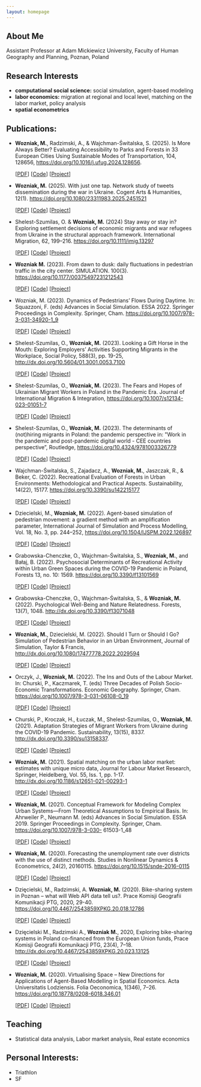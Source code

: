 ```yaml
---
layout: homepage
---
```


## About Me
Assistant Professor at Adam Mickiewicz University, Faculty of Human Geography and Planning,
Poznan, Poland

## Research Interests

- **computational social science:** social simulation, agent-based modeling
- **labor economics:** migration at regional and local level, matching on the labor market, policy analysis
- **spatial econometrics**

## Publications:

- **Wozniak, M.**, Radzimski, A., & Wajchman-Świtalska, S. (2025). Is More Always Better? Evaluating Accessibility to Parks and Forests in 33 European Cities Using Sustainable Modes of Transportation, 104,
128656, https://doi.org/10.1016/j.ufug.2024.128656.
  
  [[PDF](https://doi.org/10.31219/osf.io/hcwgp)] [[Code](https://osf.io/wjqxs/)] [[Project](https://osf.io/wjqxs/)]


- **Wozniak, M.** (2025). With just one tap. Network study of tweets dissemination during the war in Ukraine. Cogent Arts & Humanities, 12(1). https://doi.org/10.1080/23311983.2025.2451521
  
  [[PDF](https://doi.org/10.1080/23311983.2025.2451521)] [[Code](https://doi.org/10.1080/23311983.2025.2451521)] [[Project]()]
  
- Shelest-Szumilas, O. & **Wozniak, M.** (2024) Stay away or stay in? Exploring settlement decisions of economic migrants and war refugees from Ukraine in the structural approach framework. International Migration, 62, 199–216. https://doi.org/10.1111/imig.13297

  [[PDF](https://doi.org/10.1111/imig.13297)] [[Code](https://doi.org/10.1111/imig.13297)] [[Project]()]

- **Wozniak M.** (2023). From dawn to dusk: daily fluctuations in pedestrian traffic in the city center. SIMULATION. 100(3). https://doi.org/10.1177/00375497231212543
  
  [[PDF](https://doi.org/10.1016/j.ufug.2024.128656)] [[Code](https://doi.org/10.1016/j.ufug.2024.128656)] [[Project]()]

- Wozniak, M. (2023). Dynamics of Pedestrians’ Flows During Daytime. In: Squazzoni, F. (eds) Advances in Social Simulation. ESSA 2022. Springer Proceedings in Complexity.
  Springer, Cham. https://doi.org/10.1007/978-3-031-34920-1_9
  
  [[PDF](https://doi.org/10.1007/978-3-031-34920-1_9)] [[Code](https://doi.org/10.1007/978-3-031-34920-1_9)] [[Project]()]

- Shelest-Szumilas, O., **Wozniak, M.** (2023). Looking a Gift Horse in the Mouth: Exploring Employers’ Activities Supporting Migrants in the Workplace,
Social Policy, 588(3), pp. 19-25, http://dx.doi.org/10.5604/01.3001.0053.7100

  [[PDF](http://dx.doi.org/10.5604/01.3001.0053.7100)] [[Code](http://dx.doi.org/10.5604/01.3001.0053.7100)] [[Project]()]

- Shelest-Szumilas, O., **Wozniak, M.** (2023). The Fears and Hopes of Ukrainian Migrant Workers in Poland in the Pandemic Era.
Journal of International Migration & Integration, https://doi.org/10.1007/s12134-023-01051-7

   [[PDF](https://doi.org/10.1007/s12134-023-01051-7)] [[Code](https://doi.org/10.1007/s12134-023-01051-7)] [[Project]()]

- Shelest-Szumilas, O., **Wozniak, M.** (2023). The determinants of (not)hiring migrants in Poland: the
pandemic perspective in: "Work in the pandemic and post-pandemic digital world - CEE countries
perspective”, Routledge, https://doi.org/10.4324/9781003326779

   [[PDF](https://doi.org/10.4324/9781003326779)] [[Code](https://doi.org/10.4324/9781003326779)] [[Project]()]

- Wajchman-Świtalska, S., Zajadacz, A., **Wozniak, M.**, Jaszczak, R., & Beker, C. (2022). Recreational Evaluation of Forests in Urban Environments: Methodological and Practical Aspects. Sustainability, 14(22), 15177. https://doi.org/10.3390/su142215177

   [[PDF](https://www.mdpi.com/2071-1050/14/22/15177)] [[Code]()] [[Project]()]

-  Dziecielski, M., **Wozniak, M.** (2022). Agent-based simulation of pedestrian movement: a gradient method with an amplification parameter,
International Journal of Simulation and Process Modelling, Vol. 18, No. 3, pp. 244–252, https://doi.org/10.1504/IJSPM.2022.126897

   [[PDF](https://www.inderscienceonline.com/doi/abs/10.1504/IJSPM.2022.126897)] [[Code](https://www.inderscienceonline.com/doi/abs/10.1504/IJSPM.2022.126897)] [[Project](https://www.inderscienceonline.com/doi/abs/10.1504/IJSPM.2022.126897)]

- Grabowska-Chenczke, O., Wajchman-Świtalska, S., **Wozniak, M.**, and Bałaj, B. (2022). Psychosocial Determinants of Recreational Activity within Urban Green Spaces during the COVID-19 Pandemic in Poland, Forests 13, no. 10: 1569. https://doi.org/10.3390/f13101569

   [[PDF](https://www.mdpi.com/1999-4907/13/10/1569)] [[Code](https://github.com/wozniak2/psychosocial_determinants)] [[Project](https://github.com/wozniak2/psychosocial_determinants)]

- Grabowska-Chenczke, O., Wajchman-Świtalska, S., & **Wozniak, M.**(2022). Psychological Well-Being and Nature Relatedness. Forests, 13(7), 1048.
 http://dx.doi.org/10.3390/f13071048

   [[PDF](https://www.mdpi.com/1999-4907/13/7/1048/htm)] [[Code]()] [[Project]()]
   
- **Wozniak, M.**, Dziecielski, M. (2022). Should I Turn or Should I Go? Simulation of Pedestrian Behavior
in an Urban Environment, Journal of Simulation, Taylor & Francis,
http://dx.doi.org/10.1080/17477778.2022.2029594

   [[PDF](http://dx.doi.org/10.1080/17477778.2022.2029594)] [[Code]()] [[Project]()]

- Orczyk, J., **Wozniak, M.** (2022). The Ins and Outs of the Labour Market. In: Churski, P., Kaczmarek, T. (eds) Three Decades of Polish Socio-Economic Transformations. Economic Geography. Springer, Cham. https://doi.org/10.1007/978-3-031-06108-0_19

   [[PDF](https://link.springer.com/chapter/10.1007/978-3-031-06108-0_19)] [[Code]()] [[Project]()]

- Churski, P., Kroczak, H., Łuczak, M., Shelest-Szumilas, O., **Wozniak, M.** (2021). Adaptation Strategies
of Migrant Workers from Ukraine during the COVID-19 Pandemic. Sustainability, 13(15), 8337.
http://dx.doi.org/10.3390/su13158337.

   [[PDF](http://dx.doi.org/10.3390/su13158337)] [[Code]()] [[Project]()]

- **Wozniak, M.** (2021). Spatial matching on the urban labor market: estimates with unique micro data,
Journal for Labour Market Research, Springer, Heidelberg, Vol. 55, Iss. 1, pp. 1-17.
http://dx.doi.org/10.1186/s12651-021-00293-1

   [[PDF](http://dx.doi.org/10.1186/s12651-021-00293-1)] [[Code](https://github.com/wozniak2/spatialMF)] [[Project](https://github.com/wozniak2/spatialMF)]

- **Wozniak, M.** (2021). Conceptual Framework for Modeling Complex Urban Systems—From Theoretical
Assumptions to Empirical Basis. In: Ahrweiler P., Neumann M. (eds) Advances in Social Simulation.
ESSA 2019. Springer Proceedings in Complexity. Springer, Cham. https://doi.org/10.1007/978-3-030-
61503-1_48

   [[PDF](https://doi.org/10.1007/978-3-030-61503-1_48)] [[Code]()] [[Project]()]

- **Wozniak, M.** (2020). Forecasting the unemployment rate over districts with the use of distinct methods.
Studies in Nonlinear Dynamics & Econometrics, 24(2), 20160115. https://doi.org/10.1515/snde-2016-0115

  [[PDF](https://doi.org/10.1515/snde-2016-0115)] [[Code]()] [[Project]()]

- Dzięcielski, M., Radzimski, A. **Wozniak, M.** (2020). Bike-sharing system in Poznan – what will Web API
data tell us?. Prace Komisji Geografii Komunikacji PTG, 2020, 29-40.
https://doi.org/10.4467/2543859XPKG.20.018.12786

   [[PDF](https://doi.org/10.4467/2543859XPKG.20.018.12786)] [[Code]()] [[Project]()]
   
- Dzięcielski M., Radzimski A., **Wozniak M.**, 2020, Exploring bike-sharing systems in Poland co-financed from the European Union
funds, Prace Komisji Geografii Komunikacji PTG, 23(4), 7–18. http://dx.doi.org/10.4467/2543859XPKG.20.023.13125

   [[PDF](http://dx.doi.org/10.4467/2543859XPKG.20.023.13125)] [[Code]()] [[Project]()]


- **Wozniak, M.** (2020). Virtualising Space – New Directions for Applications of Agent-Based Modelling in Spatial Economics. Acta Universitatis Lodziensis. Folia Oeconomica, 1(346), 7–26. https://doi.org/10.18778/0208-6018.346.01

   [[PDF](https://doi.org/10.18778/0208-6018.346.01)] [[Code]()] [[Project]()]

## Teaching
- Statistical data analysis, Labor market analysis, Real estate economics

## Personal Interests:
- Triathlon
- SF
